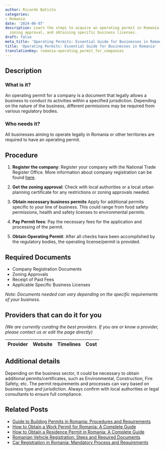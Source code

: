 ```yaml
---
author: Ricardo Batista
categories:
- Romania
date: '2024-06-07'
description: Learn the steps to acquire an operating permit in Romania including registration,
  zoning approval, and obtaining specific business licenses.
draft: false
meta_title: 'Operating Permits: Essential Guide for Businesses in Romania'
title: 'Operating Permits: Essential Guide for Businesses in Romania'
translationKey: romania-operating_permit_for_companies
---
```


## Description
### What is it?
An operating permit for a company is a document that legally allows a business to conduct its activities within a specified jurisdiction. Depending on the nature of the business, different permissions may be required from various regulatory bodies.

### Who needs it?
All businesses aiming to operate legally in Romania or other territories are required to have an operating permit. 

## Procedure
1. **Register the company**: Register your company with the National Trade Register Office. More information about company registration can be found [here](http://www.onrc.ro/index.php/en/).
   
2. **Get the zoning approval**: Check with local authorities or a local urban planning certificate for any restrictions or zoning approvals needed.

3. **Obtain necessary business permits** Apply for additional permits specific to your line of business. This could range from food safety permissions, health and safety licenses to environmental permits.

4. **Pay Permit fees**: Pay the necessary fees for the application and processing of the permit.

5. **Obtain Operating Permit**: After all checks have been accomplished by the regulatory bodies, the operating license/permit is provided.

## Required Documents
- Company Registration Documents
- Zoning Approvals
- Receipt of Paid Fees
- Applicable Specific Business Licenses

*Note: Documents needed can vary depending on the specific requirements of your business.*

## Providers that can do it for you

_(We are currently curating the best providers. If you are or know a provider, please contact us or edit the page directly)_

| Provider        |     Website     |     Timelines    |       Cost      |
| :-------------: | :-------------: |  :-------------: | :-------------: |

## Additional details
Depending on the business sector, it could be necessary to obtain additional permits/certificates, such as Environmental, Construction, Fire Safety, etc. The permit requirements and processes can vary based on business type and jurisdiction. Always confirm with local authorities or legal consultants to ensure full compliance.


## Related Posts

- [Guide to Building Permits in Romania: Procedures and Requirements](https://tramitit.com/guides/romania/building_permit/)
- [How to Obtain a Work Permit for Romania: A Complete Guide](https://tramitit.com/guides/romania/work_permit_application_for_expats/)
- [How to Obtain a Residence Permit in Romania: A Complete Guide](https://tramitit.com/guides/romania/residence_permit/)
- [Romanian Vehicle Registration: Steps and Required Documents](https://tramitit.com/guides/romania/vehicle_visa/)
- [Car Registration in Romania: Mandatory Process and Requirements](https://tramitit.com/guides/romania/car_registration/)